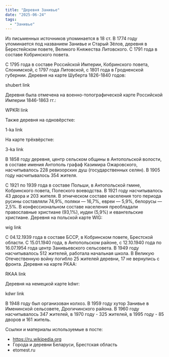 ```yaml
---
title: "Деревня Занивье"
date: "2025-06-24"
tags: 
  - "Занивье"
---
```


Из письменных источников упоминается в 18 ст. В 1774 году упоминается под названием Занивье и Старый Зёлов, деревня в Берестейском повете, Великого Княжества Литовского. С 1791 года в составе Кобринского повета.

С 1795 года в составе Российской Империи, Кобринского повета, Слонимской, с 1797 года Литовской, с 1801 года в Гродненской губернии. Деревня на карте Шуберта 1826-1840 годов:

shubert link

Деревня была отмечена на военно-топографической карте Российской Империи 1846-1863 гг.:

WPKRI link

Также деревня на одновёрстке:

1-ka link

На карте трёхвёрстке:

3-ka link

В 1858 году деревня, центр сельском общины в Антопольской волости, в составе имения Антополь графаф Казимира Ожаровского, насчитывалось 228 ревизорских душ (государственных селян). В 1905 году насчитывалось 354 жителя.

С 1921 по 1939 года в составе Польши, в Антопольской гмине, Кобринского повета, Полеского воеводства. В 1921 году насчитывалось 43 двора и 203 жителя. В этническом составе населения того периода русины составляли 74,9%, поляки — 16,7%, евреи — 5,9%, белорусы — 2,5%. В конфессиональном составе населения преобладали православные христиане (93,1%), иудеи (5,9%) и евангельские христиане. Деревня на польской карте WIG:

wig link

С 04.12.1939 года в составе БССР, в Кобринском повете, Брестской области. С 15.01.1940 года, в Антопольском районе, с 12.10.1940 года по 16.07.1954 года центр Занивьевского сельсовета. В 1949 году насчитывалось 512 жителей, работала начальная школа. В Великую Отечественную войну погибло 25 жителей деревни, 17 не вернулись с фронта. Деревня на карте РКАА:

RKAA link

Деревня на немецкой карте kdwr:

kdwr link

В 1948 году был организован колхоз. В 1959 году хутор Занивье в Именинской сельсовете, Дрогичинского района. В 1960 году насчитывалось 347 жителей, в 1970 году - 325 жителей, в 1995 году - 85 дворов и 161 житель.

Ссылки и материалы используемые в посте:
- https://ru.wikipedia.org
- Города и деревни Беларуси, Брестская область
- etomest.ru

